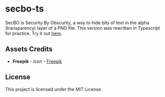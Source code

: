 # secbo-ts

SecBO is Security By Obscurity, a way to hide bits of text in the alpha (transparency) layer of a PNG file.
This version was rewritten in Typescript for practice.
Try it out [here](https://alaricus.github.io/secbo-ts/).

## Assets Credits

* **Freepik** - *icon* - [Freepik](https://www.flaticon.com/authors/freepik)

## License

This project is licensed under the MIT License.
